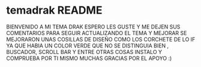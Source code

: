 # temadrak README

BIENVENIDO A MI TEMA DRAK ESPERO LES GUSTE Y ME DEJEN SUS COMENTARIOS PARA SEGUIR ACTUALIZANDO EL TEMA Y MEJORAR
SE MEJORARON UNAS COSILLAS DE DISEÑO COMO LOS CORCHETE DE LO IF YA QUE HABIA UN COLOR VERDE QUE NO SE DISTINGUIA BIEN ,
BUSCADOR, SCROLL BAR Y ENTRE OTRAS COSAS INSTALO Y COMPRUEBA POR TI MISMO MUCHAS GRACIAS POR EL APOYO :)